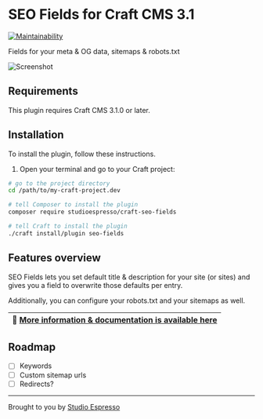 # SEO Fields for Craft CMS 3.1

[![Maintainability](https://api.codeclimate.com/v1/badges/4830460a89c377da75ed/maintainability)](https://codeclimate.com/github/studioespresso/craft-seo-fields/maintainability)

Fields for your meta & OG data, sitemaps & robots.txt

![Screenshot](https://www.studioespresso.co/resources/seofields/banner.png)

## Requirements

This plugin requires Craft CMS 3.1.0 or later.

## Installation

To install the plugin, follow these instructions.

1. Open your terminal and go to your Craft project:

```bash
# go to the project directory
cd /path/to/my-craft-project.dev

# tell Composer to install the plugin
composer require studioespresso/craft-seo-fields

# tell Craft to install the plugin
./craft install/plugin seo-fields
```

## Features overview

SEO Fields lets you set default title & description for your site (or sites) and gives you a field to overwrite those defaults per entry.

Additionally, you can configure your robots.txt and your sitemaps as well.



| 📑 [More information & documentation is available here](https://studioespresso.github.io/craft-seo-fields/) |
| --- |

## Roadmap

- [ ] Keywords
- [ ] Custom sitemap urls
- [ ] Redirects?

---
Brought to you by [Studio Espresso](https://studioespresso.co)
